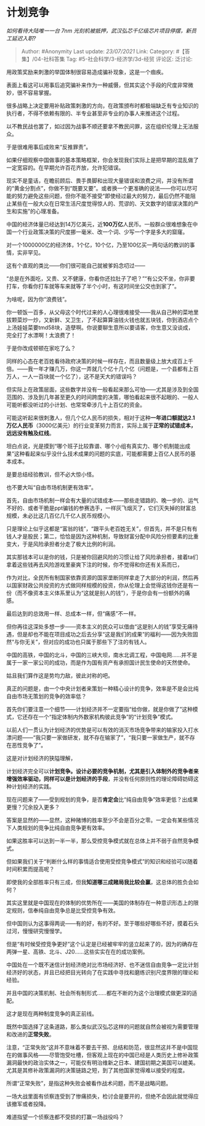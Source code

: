 # 计划竞争
*如何看待大陆唯一一台 7nm 光刻机被抵押，武汉弘芯千亿级芯片项目停摆，新员工延迟入职?*

> Author: #Anonymity
> Last update: *23/07/2021*
> Link:
> Category: #【答集】/04-社科答集
> Tag: #5-社会科学/3-经济学/3d-经贸 
> 评论区:
> 泛讨论:

用政策奖励来刺激的举国体制很容易造成骗补现象，这是一个痼疾。

表面上看这可以用事后追究骗补来作为一种威慑，但其实这个手段的尺度非常微妙，很不容易掌握。

很多战略上决定要用补贴政策刺激的方向，在政策颁布时都极端缺乏有专业知识的执行者，不得不依赖有限的、半专业甚至非专业的办事人来推进这个过程。

以不教民战也罢了，如过因为战事不顺还要拿不教民问罪，这在组织伦理上无法服众。

于是很难用事后成败来“反推罪责”。

如果仔细观察中国做事的基本策略框架，你会发现我们实际上是把早期的混乱做了一定宽容的。在早期允许百花齐放，允许犯错误。

现实不是童话，在瞻前顾后、畏手畏脚和出现大量错误和浪费之间，并没有所谓的“黄金分割点”，你做不到“既要又要”。或者换一个更准确的说法——你可以尽可能的努力避免这些问题，但你不能不接受“即使经过最大的努力，最后仍然不能阻止某些在一般大众在日常生活尺度觉得惊人的、荒谬的、天文数字的错误决策的产生和实施”的心理准备。

中国的经济体量已经达到14万亿美元，近**100万亿**人民币。一般群众很难想象在中国一个行业政策决策的尺度挪一毫米、改一个词、少写一个字是多大的窟窿。

对一个1000000亿的经济体，1个亿，10个亿，乃至100亿买一两句话的教训的事情，实非罕见。

这有个直观的类比——你们很可能自己就被爹妈念叨过——

“总是在外面吃，又贵、又不健康，你看你还拉肚子了吧？”“有公交不坐，你非要打车，你看你打车就等车来就等了半个小时，有这时间坐公交也到家了”。

为啥呢，因为你“浪费钱”。

你一顿饭一百多，从父母这个时代过来的人心理很难接受——我从自己种的菜地里拔颗菜炒一炒，又新鲜、又卫生，了不起算算油钱火钱也就五块钱，你到酒店点个上汤娃娃菜要tmd58块，造孽啊。你说要聊生意所以要请客，你生意又没谈成，完全打了水漂啊！太浪费了！

于是你改成顿顿在家吃了么？

同样的心态在老百姓看待政府决策的时候一样存在，而且数量级上放大成百上千倍。——我一年才赚几万，你这一弄就几个亿十几个亿（问题是，一个县都有上百万人，一人一百块就一个亿了），这不是天大的错误吗？

但实际上在政策层面，这些数字并没有一般看起来那么可怕——尤其是涉及到全国范围的、涉及到几年甚至更久的时间跨度的决策，哪怕看起来很不起眼的、一般人可能听都没听过的小计划、也常常牵涉几十上百亿的资金。

可能这听起来很刺激人，但几个亿人民币的损失，相对于这种**一年进口额就达2.1万亿人民币**（3000亿美元）的行业变革努力而言，实际上属于**正常的试错成本，远远没有触及红线**。

坦白点说，光是摸到“哪个班子比较靠谱、哪个小组有真实力、哪个机制能出成果”这种看起来似乎没什么技术成果的问题的实底，可能都需要上百亿人民币的基本成本。

是要总结经验教训，但不必大惊小怪。

也不要大叫“自由市场机制更有效率”。

首先，自由市场机制一样会有大量的试错成本——那些走错路的、晚一步的、运气不好的、或者干脆是ppt骗钱的参赛选手，一样灰飞烟灭了，它们灭失掉的财富总规模，未必比这几百亿几千亿人民币规模小。

只是理论上似乎这都是“富翁的钱”，“跟平头老百姓无关”，但首先，并不是只有有钱人才是股民；第二，恰恰是因为这种机制，导致财富分配中风险分担要素的比重变大，于是风险承担者分走了极大比例的利润。

其实那钱本可以是你的钱，只是被你回避风险的习惯让给了风险承担者，接着ta们拿着这些钱再去风险游戏里豪爽下注的时候，你不觉得和你还有关系而已，

作为对比，全民所有制国家依靠资源的国家垄断同样拿走了大部分的利润，然后再以国家财政公共投资的方式做同样规模的投资，你从伦理上会觉得这钱你还是有一份（而不像资本主义体系里认为“这就是别人的钱”），于是你会有一份额外的痛感。

最后达到的总效用一样、总成本一样，但“痛感”不一样。

但你再往这深处多想一步——资本主义的民众可以借由“这是别人的钱”享受无痛待遇，但是却也不能在项目成功之后去分享“这是我们的成果”的福利——因为失败固然“与你无关”，但对应的成功也只属于那些下了注的有钱人。

中国的高铁，中国的北斗，中国的三峡大坝，南水北调工程，中国电网……并不是属于一家一家公司的成功，而是作为国有资产有承担国计民生使命的天然使命。

姑且我们算作这是势均力敌，彼此对称的吧。

真正的问题是，由一个中央计划者来策划一种精心设计的竞争，效率是不是会比纯自由市场无策划的竞争的效率低？

首先你们要注意一个细节——计划经济并不一定要指“给你做，就是你做了”这种模式，它还存在一个“指定体制内外数家机构彼此竞争”的“计划竞争”模式。

以前人们一贯认为计划经济的优势是可以有效的消灭市场竞争带来的输家投入打水漂问题——“我只要一家做研发，就不存在输家了”，“我只要一家做生产，就不存在恶性竞争了”。

这是对计划经济的狭隘理解，

计划经济完全可以**计划竞争。设计必要的竞争机制，尤其是引入体制外的竞争者来增强效率驱动，同样可以是计划经济的手段**，并没有任何原则性的理论障碍妨碍这种计划经济的实践。

现在问题来了——受到规划的竞争，是否**肯定会**比“纯自由竞争”效率更低？出成果更慢？冗余投入更多？

答案是显然的——显然，这种赌博的胜率至少不会是百分之零。一定会有某些情况下人类规划的竞争比纯自由竞争更有效率。

如果这胜率可以达到一半一半，那么受控竞争模式就在总体上并不弱于自然竞争模式。

但如果我们关于“判断什么样的事情适合使用受控竞争模式”的知识和经验可以随着时间积累而提高呢？

即使我的全部胜率只有三成，但我**知道哪三成赌局我比较会赢**，这总体的胜负会如何？

其实这里就是中国现在的体制的优势所在——美国的体制存在一种意识形态上的限定规则，信奉纯自由竞争总是比受控竞争有效。

但中国则认为这事得两说——有的好，有的不好。至于哪些好哪些不好，摸着石头过河，慢慢研究慢慢学。

但是“有时候受控竞争更好”这个认定是已经被牢牢的竖立起来了的，因为的确存在两弹一星、高铁、北斗、J20……这些实实在在的成功案例。

中国处在一个既不迷信计划经济绝对比市场经济好、也不迷信自由竞争一定比计划经济好的状态，并且已经把目光转向了在实践中寻找和磨练识别尺度界限的理论和经验。

并且中国的决策机制、社会所有制形式……都在不断的为这个治理模式做更深的适配。

这才是现在两种制度竞争的真正前线。

既然中国选择了这条道路，那么类似武汉弘芯这样的问题就自然会被视为需要管理和改进的**正常失败**。

注意，“正常失败”这并不意味着不要去干预、总结和防范，很显然这并不是中国现在的做事风格——尽管饱受吐槽，但客观上现在的中国已经是人类历史上修补政策漏洞最快的政治实体之一，可能仅有明治维新之日本、建国初期之美国可以媲美。尤其是其修补政策漏洞的决策链路之短，到了其他国家觉得难以接受的程度。

所谓“正常失败”，是指这种失败会被看作战术问题，而不是战略问题。

一场大战里面有侦察连受到了惨痛损失，检讨会是要开的，但绝不会因此就觉得应该撤军或者投降。

难道指望一个侦察连都不受损的打赢一场战役吗？
